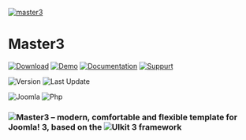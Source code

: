 [![master3](https://master3.alekvolsk.info/images/github.jpg)](https://master3.alekvolsk.info/)

# Master3

[![Download](https://img.shields.io/badge/-download-28A5F5.svg?style=for-the-badge)](https://master3.alekvolsk.info/download)
[![Demo](https://img.shields.io/badge/-demo-28A5F5.svg?style=for-the-badge)](https://master3.alekvolsk.info/positions)
[![Documentation](https://img.shields.io/badge/-documentation-28A5F5.svg?style=for-the-badge)](https://master3.alekvolsk.info/documentation)
[![Suppurt](https://img.shields.io/badge/-support-28A5F5.svg?style=for-the-badge)](https://master3.alekvolsk.info/support)

![Version](https://img.shields.io/badge/version-1.1.13-28A5F5.svg?style=for-the-badge)
![Last Update](https://img.shields.io/badge/last_update-2019.05.18-28A5F5.svg?style=for-the-badge)

![Joomla](https://img.shields.io/badge/joomla-3.9+-1A3867.svg?style=for-the-badge)
![Php](https://img.shields.io/badge/php-5.6+-8892BF.svg?style=for-the-badge)

### ![Master3](https://master3.alekvolsk.info/) – modern, comfortable and flexible template for Joomla! 3, based on the ![UIkit 3 framework](https://github.com/uikit/uikit)
